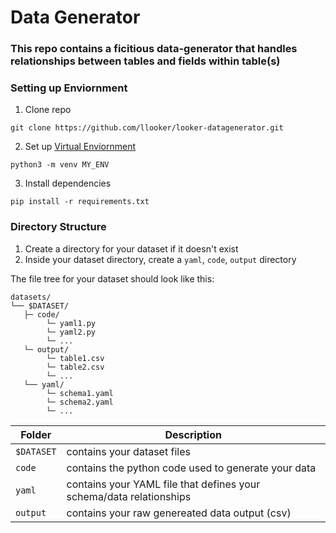 # Data Generator

### This repo contains a ficitious data-generator that handles relationships between tables and fields within table(s)

### Setting up Enviornment

1. Clone repo

```
git clone https://github.com/llooker/looker-datagenerator.git
```

2. Set up [Virtual Enviornment](https://docs.python.org/3/tutorial/venv.html)

```
python3 -m venv MY_ENV
```

3. Install dependencies

```
pip install -r requirements.txt
```

### Directory Structure

1. Create a directory for your dataset if it doesn't exist
2. Inside your dataset directory, create a `yaml`, `code`, `output` directory

The file tree for your dataset should look like this:

```
datasets/
└── $DATASET/
   ├─ code/
        └─ yaml1.py
        └─ yaml2.py
        └─ ...
   └─ output/
        └─ table1.csv
        └─ table2.csv
        └─ ...
   └── yaml/
        └─ schema1.yaml
        └─ schema2.yaml
        └─ ...
```

| Folder   | Description                                                         |
| -------- | ------------------------------------------------------------------- |
| `$DATASET`   | contains your dataset files                 |
| `code`   | contains the python code used to generate your data                 |
| `yaml`   | contains your YAML file that defines your schema/data relationships |
| `output` | contains your raw genereated data output (csv)                 |
